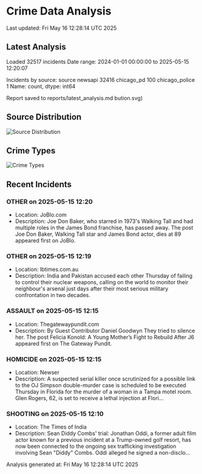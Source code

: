 # Crime Data Analysis
Last updated: Fri May 16 12:28:14 UTC 2025

## Latest Analysis

Loaded 32517 incidents
Date range: 2024-01-01 00:00:00 to 2025-05-15 12:20:07

Incidents by source:
source
newsapi           32416
chicago_pd          100
chicago_police        1
Name: count, dtype: int64

Report saved to reports/latest_analysis.md
bution.svg)

## Source Distribution
![Source Distribution](images/source_distribution.svg)

## Crime Types
![Crime Types](images/crime_types.svg)

## Recent Incidents

### OTHER on 2025-05-15 12:20
- Location: JoBlo.com
- Description: Joe Don Baker, who starred in 1973's Walking Tall and had multiple roles in the James Bond franchise, has passed away.
The post Joe Don Baker, Walking Tall star and James Bond actor, dies at 89 appeared first on JoBlo.


### OTHER on 2025-05-15 12:19
- Location: Ibtimes.com.au
- Description: India and Pakistan accused each other Thursday of failing to control their nuclear weapons, calling on the world to monitor their neighbour's arsenal just days after their most serious military confrontation in two decades.


### ASSAULT on 2025-05-15 12:15
- Location: Thegatewaypundit.com
- Description: By Guest Contributor Daniel Goodwyn They tried to silence her.
The post Felicia Konold: A Young Mother’s Fight to Rebuild After J6 appeared first on The Gateway Pundit.


### HOMICIDE on 2025-05-15 12:15
- Location: Newser
- Description: A suspected serial killer once scrutinized for a possible link to the OJ Simpson double-murder case is scheduled to be executed Thursday in Florida for the murder of a woman in a Tampa motel room. Glen Rogers, 62, is set to receive a lethal injection at Flori…


### SHOOTING on 2025-05-15 12:10
- Location: The Times of India
- Description: Sean Diddy Combs' trial: Jonathan Oddi, a former adult film actor known for a previous incident at a Trump-owned golf resort, has now been connected to the ongoing sex trafficking investigation involving Sean "Diddy" Combs. Oddi alleged he signed a non-disclo…

Analysis generated at: Fri May 16 12:28:14 UTC 2025
